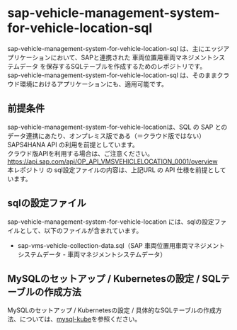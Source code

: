# sap-vehicle-management-system-for-vehicle-location-sql

sap-vehicle-management-system-for-vehicle-location-sql は、主にエッジアプリケーションにおいて、SAPと連携された 車両位置用車両マネジメントシステムデータ を保存するSQLテーブルを作成するためのレポジトリです。   
sap-vehicle-management-system-for-vehicle-location-sql は、そのままクラウド環境におけるアプリケーションにも、適用可能です。  

## 前提条件  
sap-vehicle-management-system-for-vehicle-locationは、SQL の SAP とのデータ連携にあたり、オンプレミス版である（＝クラウド版ではない）SAPS4HANA API の利用を前提としています。    
クラウド版APIを利用する場合は、ご注意ください。  
https://api.sap.com/api/OP_API_VMSVEHICLELOCATION_0001/overview  
本レポジトリ の sql設定ファイルの内容は、上記URL の API 仕様を前提としています。  

## sqlの設定ファイル
sap-vehicle-management-system-for-vehicle-location には、sqlの設定ファイルとして、以下のファイルが含まれています。  

* sap-vms-vehicle-collection-data.sql（SAP 車両位置用車両マネジメントシステムデータ - 車両マネジメントシステムデータ）  
  
## MySQLのセットアップ / Kubernetesの設定 / SQLテーブルの作成方法  

MySQLのセットアップ / Kubernetesの設定 / 具体的なSQLテーブルの作成方法、については、[mysql-kube](https://github.com/latonaio/mysql-kube)を参照ください。  
